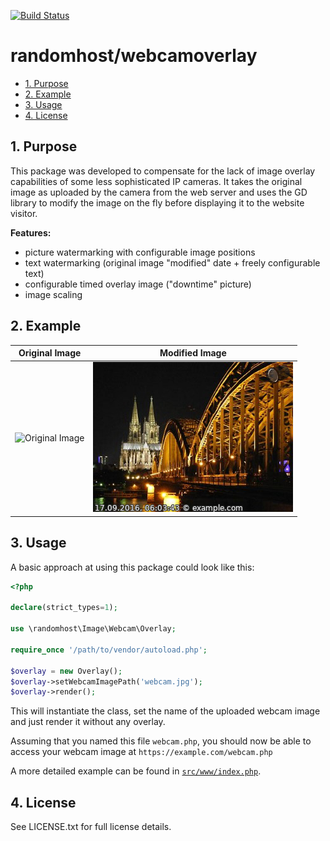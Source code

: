 [![Build Status][1]][2]

# randomhost/webcamoverlay

<!-- TOC -->
* [1. Purpose](#1-purpose)
* [2. Example](#2-example)
* [3. Usage](#3-usage)
* [4. License](#4-license)
<!-- TOC -->

## 1. Purpose

This package was developed to compensate for the lack of image overlay
capabilities of some less sophisticated IP cameras. It takes the original image
as uploaded by the camera from the web server and uses the GD library to modify
the image on the fly before displaying it to the website visitor.

**Features:**

- picture watermarking with configurable image positions
- text watermarking (original image "modified" date + freely configurable text)
- configurable timed overlay image ("downtime" picture)
- image scaling

## 2. Example

| Original Image       | Modified Image       |
|----------------------|----------------------|
| ![Original Image][3] | ![Modified Image][4] |

## 3. Usage

A basic approach at using this package could look like this:

```php
<?php

declare(strict_types=1);

use \randomhost\Image\Webcam\Overlay;

require_once '/path/to/vendor/autoload.php';

$overlay = new Overlay();
$overlay->setWebcamImagePath('webcam.jpg');
$overlay->render();
```

This will instantiate the class, set the name of the uploaded webcam image and
just render it without any overlay.

Assuming that you named this file `webcam.php`, you should now be able to
access your webcam image at `https://example.com/webcam.php`

A more detailed example can be found in [`src/www/index.php`](src/www/index.php).

## 4. License

See LICENSE.txt for full license details.


[1]: https://github.com/randomhost/webcamoverlay/actions/workflows/php.yml/badge.svg
[2]: https://github.com/randomhost/webcamoverlay/actions/workflows/php.yml
[3]: src/data/webcam.jpg
[4]: src/data/example.png
